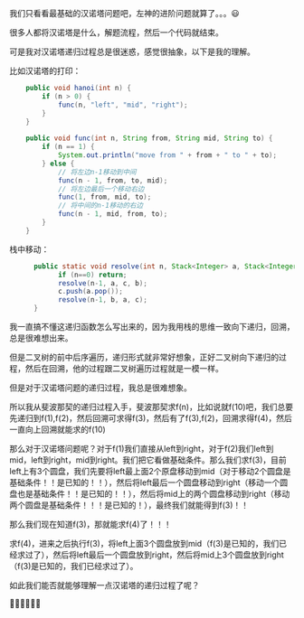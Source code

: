 我们只看看最基础的汉诺塔问题吧，左神的进阶问题就算了。。。:smiley:

很多人都将汉诺塔是什么，解题流程，然后一个代码就结束。

可是我对汉诺塔递归过程总是很迷惑，感觉很抽象，以下是我的理解。

比如汉诺塔的打印：

```java
    public void hanoi(int n) {
        if (n > 0) {
            func(n, "left", "mid", "right");
        }
    }
    
    public void func(int n, String from, String mid, String to) {
        if (n == 1) {
            System.out.println("move from " + from + " to " + to);
        } else {
            // 将左边n-1移动到中间
            func(n - 1, from, to, mid);
            // 将左边最后一个移动右边
            func(1, from, mid, to);
            // 将中间的n-1移动的右边
            func(n - 1, mid, from, to);
        }
    }
```

栈中移动：

```java
      public static void resolve(int n, Stack<Integer> a, Stack<Integer> b, Stack<Integer> c) {
            if (n==0) return;
            resolve(n-1, a, c, b);
            c.push(a.pop());
            resolve(n-1, b, a, c);
      }
```

我一直搞不懂这递归函数怎么写出来的，因为我用栈的思维一致向下递归，回溯，总是很难想出来。

但是二叉树的前中后序遍历，递归形式就非常好想象，正好二叉树向下递归的过程，然后在回溯，他的过程跟二叉树遍历过程就是一模一样。

但是对于汉诺塔问题的递归过程，我总是很难想象。

所以我从斐波那契的递归过程入手，斐波那契求f(n)，比如说就f(10)吧，我们总要先递归到f(1),f(2)，然后回溯可求得f(3)，然后有了f(3),f(2)，回溯求得f(4)，然后一直向上回溯就能求的f(10)

那么对于汉诺塔问题呢？对于f(1)我们直接从left到right，对于f(2)我们left到mid，left到right，mid到right。我们把它看做基础条件。那么我们求f(3)，目前left上有3个圆盘，我们先要将left最上面2个原盘移动到mid（对于移动2个圆盘是基础条件！！是已知的！！），然后将left最后一个圆盘移动到right（移动一个圆盘也是基础条件！！是已知的！！），然后将mid上的两个圆盘移动到right（移动两个圆盘是基础条件！！！是已知的！），最终我们就能得到f(3)！！

那么我们现在知道f(3)，那就能求f(4)了！！！

求f(4)，进来之后执行f(3)，将left上面3个圆盘放到mid（f(3)是已知的，我们已经求过了），然后将left最后一个圆盘放到right，然后将mid上3个圆盘放到right（f(3)是已知的，我们已经求过了）。

如此我们能否就能够理解一点汉诺塔的递归过程了呢？



🐳🐳🐳🐳🐳🐳

